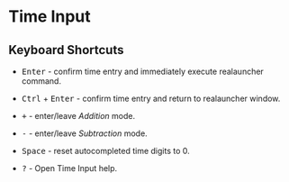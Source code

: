 # Time Input 

## Keyboard Shortcuts

- <kbd>Enter</kbd> - confirm time entry and immediately execute realauncher command. 
- <kbd>Ctrl</kbd> + <kbd>Enter</kbd> - confirm time entry and return to realauncher window.
- <kbd>+</kbd> - enter/leave *Addition* mode.
- <kbd>-</kbd> - enter/leave *Subtraction* mode.
- <kbd>Space</kbd> - reset autocompleted time digits to 0.



- <kbd>?</kbd> - Open Time Input help. 